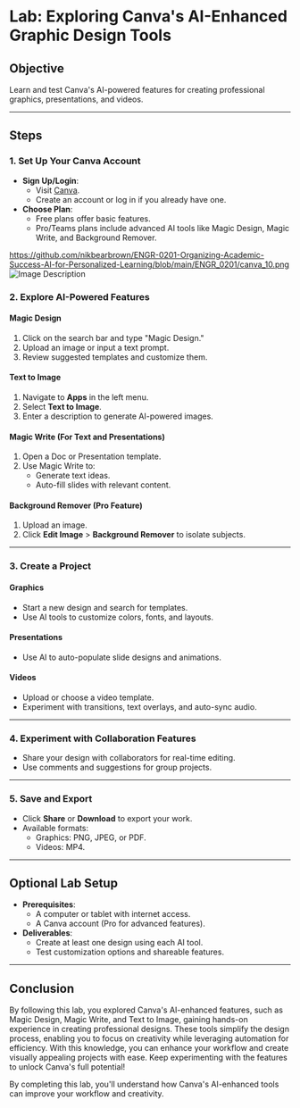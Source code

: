 # Lab: Exploring Canva's AI-Enhanced Graphic Design Tools

## **Objective**
Learn and test Canva's AI-powered features for creating professional graphics, presentations, and videos.

---

## **Steps**

### **1. Set Up Your Canva Account**
- **Sign Up/Login**:
  - Visit [Canva](https://www.canva.com).
  - Create an account or log in if you already have one.
- **Choose Plan**:
  - Free plans offer basic features.
  - Pro/Teams plans include advanced AI tools like Magic Design, Magic Write, and Background Remover.
    
https://github.com/nikbearbrown/ENGR-0201-Organizing-Academic-Success-AI-for-Personalized-Learning/blob/main/ENGR_0201/canva_10.png
![Image Description](https://github.com/nikbearbrown/ENGR-0201-Organizing-Academic-Success-AI-for-Personalized-Learning/blob/main/ENGR_0201/canva_10.png)

### **2. Explore AI-Powered Features**
#### **Magic Design**
1. Click on the search bar and type "Magic Design."
2. Upload an image or input a text prompt.
3. Review suggested templates and customize them.

   

#### **Text to Image**
1. Navigate to **Apps** in the left menu.
2. Select **Text to Image**.
3. Enter a description to generate AI-powered images.

#### **Magic Write** (For Text and Presentations)
1. Open a Doc or Presentation template.
2. Use Magic Write to:
   - Generate text ideas.
   - Auto-fill slides with relevant content.

#### **Background Remover** (Pro Feature)
1. Upload an image.
2. Click **Edit Image** > **Background Remover** to isolate subjects.

---

### **3. Create a Project**
#### **Graphics**
- Start a new design and search for templates.
- Use AI tools to customize colors, fonts, and layouts.

#### **Presentations**
- Use AI to auto-populate slide designs and animations.

#### **Videos**
- Upload or choose a video template.
- Experiment with transitions, text overlays, and auto-sync audio.

---

### **4. Experiment with Collaboration Features**
- Share your design with collaborators for real-time editing.
- Use comments and suggestions for group projects.

---

### **5. Save and Export**
- Click **Share** or **Download** to export your work.
- Available formats:
  - Graphics: PNG, JPEG, or PDF.
  - Videos: MP4.

---

## **Optional Lab Setup**
- **Prerequisites**:
  - A computer or tablet with internet access.
  - A Canva account (Pro for advanced features).
- **Deliverables**:
  - Create at least one design using each AI tool.
  - Test customization options and shareable features.

---

## **Conclusion**
By following this lab, you explored Canva's AI-enhanced features, such as Magic Design, Magic Write, and Text to Image, gaining hands-on experience in creating professional designs. These tools simplify the design process, enabling you to focus on creativity while leveraging automation for efficiency. With this knowledge, you can enhance your workflow and create visually appealing projects with ease. Keep experimenting with the features to unlock Canva's full potential!

By completing this lab, you'll understand how Canva's AI-enhanced tools can improve your workflow and creativity.
